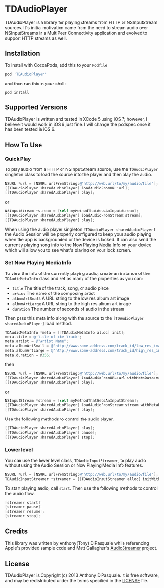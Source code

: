 # TDAudioPlayer

TDAudioPlayer is a library for playing streams from HTTP or NSInputStream sources.  It's initial motivation came from the need to stream audio over NSInputStreams in a MultiPeer Connectivity application and evolved to support HTTP streams as well.

Installation
------------

To install with CocoaPods, add this to your `Podfile`

```ruby
pod 'TDAudioPlayer'
```
and then run this in your shell:

```shell
pod install
```

Supported Versions
------------------

TDAudioPlayer is written and tested in XCode 5 using iOS 7; however, I believe it would work in iOS 6 just fine.  I will change the podspec once it has been tested in iOS 6.

How To Use
----------

### Quick Play

To play audio from a HTTP or NSInputStream source, use the `TDAudioPlayer` singleton class to load the source into the player and then play the audio.

```Objective-C
NSURL *url = [NSURL urlFromString:@"http://web.url/to/my/audio/file"];
[[TDAudioPlayer sharedAudioPlayer] loadAudioFromURL:url];
[[TDAudioPlayer sharedAudioPlayer] play];
```

or

```Objective-C
NSInputStream *stream = [self myMethodThatGetsAnInputStream];
[[TDAudioPlayer sharedAudioPlayer] loadAudioFromStream:stream];
[[TDAudioPlayer sharedAudioPlayer] play];
```

When using the audio player singleton `[TDAudioPlayer sharedAudioPlayer]` the Audio Session will be properly configured to keep your audio playing when the app is backgrounded or the device is locked. It can also send the currently playing song info to the Now Playing Media Info on your device which will allow you to see what's playing on your lock screen.

### Set Now Playing Media Info

To view the info of the currently playing audio, create an instance of the `TDAudioMetaInfo` class and set as many of the properties as you can:

* `title` The title of the track, song, or audio piece
* `artist` The name of the composing artist
* `albumArtSmall` A URL string to the low res album art image
* `albumArtLarge` A URL string to the high res album art image
* `duration` The number of seconds of audio in the stream

Then pass this meta info along with the source to the `[TDAudioPlayer sharedAudioPlayer]` load method.

```Objective-C
TDAudioMetaInfo *meta = [[TDAudioMetaInfo alloc] init];
meta.title = @"Title of the Track";
meta.artist = @"Artist Name";
meta.albumArtSmall = @"http://www.some-address.com/track_id/low_res_image.png";
meta.albumArtLarge = @"http://www.some-address.com/track_id/high_res_image.png";
meta.duration = @356;
```

then

```Objective-C
NSURL *url = [NSURL urlFromString:@"http://web.url/to/my/audio/file"];
[[TDAudioPlayer sharedAudioPlayer] loadAudioFromURL:url withMetaData:meta];
[[TDAudioPlayer sharedAudioPlayer] play];
```

or

```Objective-C
NSInputStream *stream = [self myMethodThatGetsAnInputStream];
[[TDAudioPlayer sharedAudioPlayer] loadAudioFromStream:stream withMetaData:meta];
[[TDAudioPlayer sharedAudioPlayer] play];
```

Use the following methods to control the audio player.

```Objective-C
[[TDAudioPlayer sharedAudioPlayer] play];
[[TDAudioPlayer sharedAudioPlayer] pause];
[[TDAudioPlayer sharedAudioPlayer] stop];
```

### Lower level

You can use the lower level class, `TDAudioInputStreamer`, to play audio without using the Audio Session or Now Playing Media Info features.

```Objective-C
NSURL *url = [NSURL urlFromString:@"http://web.url/to/my/audio/file"];
TDAudioInputStreamer *streamer = [[TDAudioInputStreamer alloc] initWithURL:url];
```

To start playing audio, call `start`.  Then use the following methods to control the audio flow.

```Objective-C
[streamer start];
[streamer pause];
[streamer resume];
[streamer stop];
```

Credits
-------

This library was written by Anthony(Tony) DiPasquale while referencing Apple's provided sample code and Matt Gallagher's [AudioStreamer](https://github.com/mattgallagher/AudioStreamer) project.

License
-------

TDAudioPlayer is Copyright (c) 2013 Anthony DiPasquale. It is free software, and may be redistributed under the terms specified in the [LICENSE](https://github.com/tonyd256/TDAudioPlayer/blob/master/LICENSE) file.
